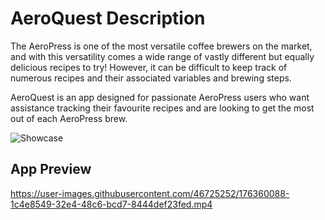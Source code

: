# AeroQuest Description

The AeroPress is one of the most versatile coffee brewers on the market, and with this versatility comes a wide range of vastly different but equally delicious recipes to try! However, it can be difficult to keep track of numerous recipes and their associated variables and brewing steps. 

AeroQuest is an app designed for passionate AeroPress users who want assistance tracking their favourite recipes and are looking to get the most out of each AeroPress brew. 

![Showcase](https://user-images.githubusercontent.com/46725252/233288317-7372da4c-4652-4837-99cd-ff7014d09d4c.png)

## App Preview

https://user-images.githubusercontent.com/46725252/176360088-1c4e8549-32e4-48c6-bcd7-8444def23fed.mp4



